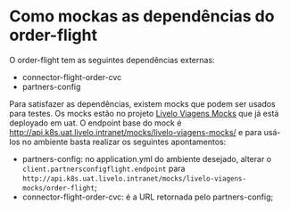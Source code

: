 # Como mockas as dependências do order-flight

O order-flight tem as seguintes dependências externas:

- connector-flight-order-cvc
- partners-config

Para satisfazer as dependências, existem mocks que podem ser usados para testes. Os mocks estão no projeto [Livelo Viagens Mocks](https://stash.livelo.intranet/projects/LIVMOCKS/repos/livelo-viagens-mocks/browse) que já está deployado em uat. O endpoint base do mock é http://api.k8s.uat.livelo.intranet/mocks/livelo-viagens-mocks/ e para usá-los no ambiente basta realizar os seguintes apontamentos:

- partners-config: no application.yml do ambiente desejado, alterar o `client.partnersconfigflight.endpoint` para `http://api.k8s.uat.livelo.intranet/mocks/livelo-viagens-mocks/order-flight`;
- connector-flight-order-cvc: é a URL retornada pelo partners-config;
